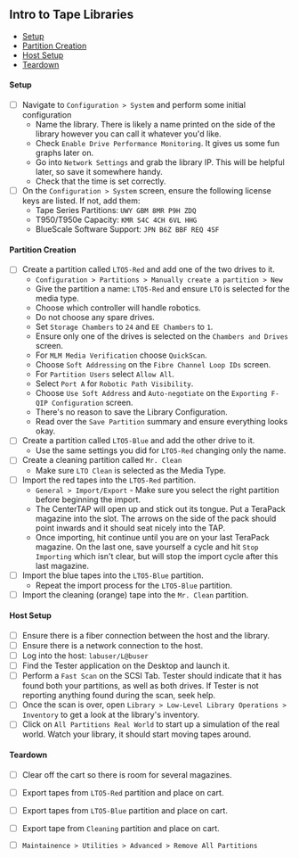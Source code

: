 
## Intro to Tape Libraries
* [Setup](#Setup)
* [Partition Creation](#Partition-Creation)
* [Host Setup](#Host-Setup)
* [Teardown](#Teardown)

#### Setup
 - [ ] Navigate to `Configuration > System` and perform some initial configuration
    * Name the library. There is likely a name printed on the side of the library however you can call it whatever you'd like.
    * Check `Enable Drive Performance Monitoring`. It gives us some fun graphs later on.
    * Go into `Network Settings` and grab the library IP. This will be helpful later, so save it somewhere handy.
    * Check that the time is set correctly.
 - [ ] On the `Configuration > System` screen, ensure the following license keys are listed. If not, add them:
    * Tape Series Partitions: `UWY GBM 8MR P9H ZDQ`
    * T950/T950e Capacity: `KMR S4C 4CH 6VL HHG`
    * BlueScale Software Support: `JPN B6Z BBF REQ 4SF`


#### Partition Creation
 - [ ] Create a partition called `LTO5-Red` and add one of the two drives to it.
    * `Configuration > Partitions > Manually create a partition > New`
    * Give the partition a name: `LTO5-Red` and ensure `LTO` is selected for the media type.
    * Choose which controller will handle robotics.
    * Do not choose any spare drives.
    * Set `Storage Chambers` to `24` and `EE Chambers` to `1`.
    * Ensure only one of the drives is selected on the `Chambers and Drives` screen.
    * For `MLM Media Verification` choose `QuickScan`.
    * Choose `Soft Addressing` on the `Fibre Channel Loop IDs` screen.
    * For `Partition Users` select `Allow All`.
    * Select `Port A` for `Robotic Path Visibility`.
    * Choose `Use Soft Address` and `Auto-negotiate` on the `Exporting F-QIP Configuration` screen.
    * There's no reason to save the Library Configuration.
    * Read over the `Save Partition` summary and ensure everything looks okay.
 - [ ] Create a partition called `LTO5-Blue` and add the other drive to it.
    * Use the same settings you did for `LTO5-Red` changing only the name.
 - [ ] Create a cleaning partition called `Mr. Clean`
    * Make sure `LTO Clean` is selected as the Media Type.
 - [ ] Import the red tapes into the `LTO5-Red` partition.
    * `General > Import/Export` - Make sure you select the right partition before beginning the import.
    * The CenterTAP will open up and stick out its tongue. Put a TeraPack magazine into the slot. The arrows on the side of the pack should point inwards and it should seat nicely into the TAP.
    * Once importing, hit continue until you are on your last TeraPack magazine. On the last one, save yourself a cycle and hit `Stop Importing` which isn't clear, but will stop the import cycle after this last magazine.
 - [ ] Import the blue tapes into the `LTO5-Blue` partition.
    * Repeat the import process for the `LTO5-Blue` partition.
 - [ ] Import the cleaning (orange) tape into the `Mr. Clean` partition.

#### Host Setup
 - [ ] Ensure there is a fiber connection between the host and the library.
 - [ ] Ensure there is a network connection to the host.
 - [ ] Log into the host: `labuser/L@buser`
 - [ ] Find the Tester application on the Desktop and launch it.
 - [ ] Perform a `Fast Scan` on the SCSI Tab. Tester should indicate that it has found both your partitions, as well as both drives. If Tester is not reporting anything found during the scan, seek help.
 - [ ] Once the scan is over, open `Library > Low-Level Library Operations > Inventory` to get a look at the library's inventory.
 - [ ] Click on `All Partitions Real World` to start up a simulation of the real world. Watch your library, it should start moving tapes around.

#### Teardown
 - [ ] Clear off the cart so there is room for several magazines.
 - [ ] Export tapes from `LTO5-Red` partition and place on cart.
 - [ ] Export tapes from `LTO5-Blue` partition and place on cart.
 - [ ] Export tape from `Cleaning` partition and place on cart.
 - [ ] `Maintainence > Utilities > Advanced > Remove All Partitions`



